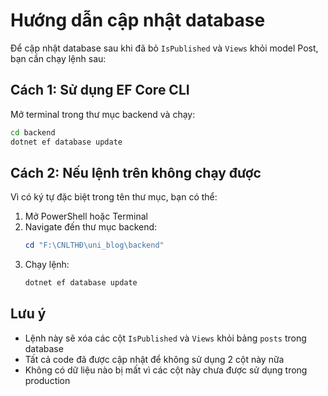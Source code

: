 # Hướng dẫn cập nhật database

Để cập nhật database sau khi đã bỏ `IsPublished` và `Views` khỏi model Post, bạn cần chạy lệnh sau:

## Cách 1: Sử dụng EF Core CLI

Mở terminal trong thư mục backend và chạy:

```bash
cd backend
dotnet ef database update
```

## Cách 2: Nếu lệnh trên không chạy được

Vì có ký tự đặc biệt trong tên thư mục, bạn có thể:

1. Mở PowerShell hoặc Terminal
2. Navigate đến thư mục backend:
   ```powershell
   cd "F:\CNLTHĐ\uni_blog\backend"
   ```
3. Chạy lệnh:
   ```powershell
   dotnet ef database update
   ```

## Lưu ý

- Lệnh này sẽ xóa các cột `IsPublished` và `Views` khỏi bảng `posts` trong database
- Tất cả code đã được cập nhật để không sử dụng 2 cột này nữa
- Không có dữ liệu nào bị mất vì các cột này chưa được sử dụng trong production


